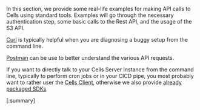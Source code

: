 In this section, we provide some real-life examples for making API calls to Cells using standard tools. Examples will go through the necessary authentication step, some basic calls to the Rest API, and the usage of the S3 API.

[Curl](https://curl.se/docs) is typically helpful when you are diagnosing a buggy setup from the command line.

[Postman](https://www.postman.com/api-documentation-tool) can be use to better understand the various API requests.

If you want to directly talk to your Cells Server Instance from the command line, typically to perform cron jobs or in your CICD pipe, you most probably want to rather user the [Cells Client](https://docs.pydio.com/cells-v4/developer-guide/clients-sdks/cells-client/), otherwise we also provide [already packaged SDKs](https://docs.pydio.com/cells-v4/developer-guide/clients-sdks/index/)

[:summary]
